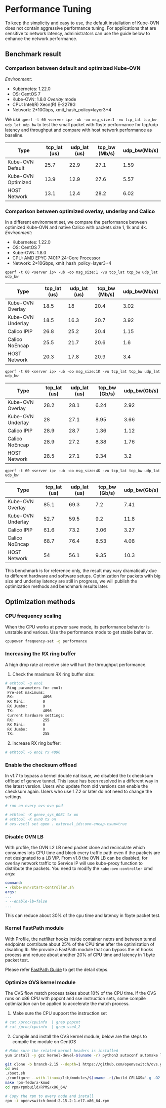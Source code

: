 # Performance Tuning

To keep the simplicity and easy to use, the default installation of Kube-OVN does not contain aggressive performance tuning. 
For applications that are sensitive to network latency, administrators can use the guide below to enhance the network performance.

## Benchmark result

### Comparison between default and optimized Kube-OVN

*Environment*:
- Kubernetes: 1.22.0
- OS: CentOS 7
- Kube-OVN: 1.8.0 *Overlay* mode
- CPU: Intel(R) Xeon(R) E-2278G
- Network: 2*10Gbps, xmit_hash_policy=layer3+4

We use `qperf -t 60 <server ip> -ub -oo msg_size:1 -vu tcp_lat tcp_bw udp_lat udp_bw` to test the small packet with 1byte performance
for tcp/udp latency and throughput and compare with host network performance as baseline.

| Type               | tcp_lat (us) | udp_lat (us) | tcp_bw (Mb/s) | udp_bw(Mb/s) |
| ------------------ | -------------| -------------| --------------| -------------|
| Kube-OVN Default   | 25.7         | 22.9         | 27.1          | 1.59         |
| Kube-OVN Optimized | 13.9         | 12.9         | 27.6          | 5.57         |
| HOST Network       | 13.1         | 12.4         | 28.2          | 6.02         |

### Comparison between optimized overlay, underlay and Calico

In a different environment set, we compare the performance between optimized Kube-OVN and native Calico with packets size 1, 1k and 4k.
*Environment*:
- Kubernetes: 1.22.0
- OS: CentOS 7
- Kube-OVN: 1.8.0
- CPU: AMD EPYC 7401P 24-Core Processor
- Network: 2*10Gbps, xmit_hash_policy=layer3+4

`qperf -t 60 <server ip> -ub -oo msg_size:1 -vu tcp_lat tcp_bw udp_lat udp_bw`

| Type               | tcp_lat (us) | udp_lat (us) | tcp_bw (Mb/s) | udp_bw(Mb/s) |
| ------------------ | -------------| -------------| --------------| -------------|
| Kube-OVN Overlay   | 18.5         | 18           | 20.4          | 3.02         |
| Kube-OVN Underlay  | 18.5         | 16.3         | 20.7          | 3.92         |
| Calico IPIP        | 26.8         | 25.2         | 20.4          | 1.15         |
| Calico NoEncap     | 25.5         | 21.7         | 20.6          | 1.6         |
| HOST Network       | 20.3         | 17.8         | 20.9          | 3.4          |

`qperf -t 60 <server ip> -ub -oo msg_size:1K -vu tcp_lat tcp_bw udp_lat udp_bw`

| Type               | tcp_lat (us) | udp_lat (us) | tcp_bw (Gb/s) | udp_bw(Gb/s) |
| ------------------ | -------------| -------------| --------------| -------------|
| Kube-OVN Overlay   | 28.2         | 28.1         | 6.24          | 2.92         |
| Kube-OVN Underlay  | 28           | 27.1         | 8.95          | 3.66         |
| Calico IPIP        | 28.9         | 28.7         | 1.36          | 1.12         |
| Calico NoEncap     | 28.9         | 27.2         | 8.38          | 1.76         |
| HOST Network       | 28.5         | 27.1         | 9.34          | 3.2          |

`qperf -t 60 <server ip> -ub -oo msg_size:4K -vu tcp_lat tcp_bw udp_lat udp_bw`

| Type               | tcp_lat (us) | udp_lat (us) | tcp_bw (Gb/s) | udp_bw(Gb/s) |
| ------------------ | -------------| -------------| --------------| -------------|
| Kube-OVN Overlay   | 85.1         | 69.3         | 7.2           | 7.41         |
| Kube-OVN Underlay  | 52.7         | 59.5         | 9.2           | 11.8         |
| Calico IPIP        | 61.6         | 73.2         | 3.06          | 3.27         |
| Calico NoEncap     | 68.7         | 76.4         | 8.53          | 4.08         |
| HOST Network       | 54           | 56.1         | 9.35          | 10.3         |

This benchmark is for reference only, the result may vary dramatically due to different hardware and software setups. 
Optimization for packets with big size and underlay latency are still in progress, we will publish the optimization 
methods and benchmark results later.

## Optimization methods

### CPU frequency scaling

When the CPU works at power save mode, its performance behavior is unstable and various. Use the performance mode to get stable behavior.

```bash
cpupower frequency-set -g performance
```

### Increasing the RX ring buffer 

A high drop rate at receive side will hurt the throughput performance.

1. Check the maximum RX ring buffer size:
```bash
# ethtool -g eno1
 Ring parameters for eno1:
 Pre-set maximums:
 RX:             4096
 RX Mini:        0
 RX Jumbo:       0
 TX:             4096
 Current hardware settings:
 RX:             255
 RX Mini:        0
 RX Jumbo:       0
 TX:             255
```
2. increase RX ring buffer:
```bash
# ethtool -G eno1 rx 4096
```

### Enable the checksum offload

In v1.7 to bypass a kernel double nat issue, we disabled the tx checksum offload of geneve tunnel. This issue has been resolved
in a different way in the latest version. Users who update from old versions can enable the checksum again. Users who use
1.7.2 or later do not need to change the settings.

```bash
# run on every ovs-ovn pod

# ethtool -K genev_sys_6081 tx on
# ethtool -K ovn0 tx on
# ovs-vsctl set open . external_ids:ovn-encap-csum=true
```

### Disable OVN LB

With profile, the OVN L2 LB need packet clone and recirculate which consumes lots CPU time and block every traffic path 
even if the packets are not designated to a LB VIP. From v1.8 the OVN LB can be disabled, for overlay network traffic to 
Service IP will use kube-proxy function to distribute the packets. You need to modify the `kube-ovn-controller` cmd args:

```yaml
command:
- /kube-ovn/start-controller.sh
args:
...
- --enable-lb=false
...
```

This can reduce about 30% of the cpu time and latency in 1byte packet test.

### Kernel FastPath module

With Profile, the netfilter hooks inside container netns and between tunnel endpoints contribute about 25% of the CPU time
after the optimization of disabling lb. We provide a FastPath module that can bypass the nf hooks process and reduce about 
another 20% of CPU time and latency in 1 byte packet test.

Please refer [FastPath Guide](../fastpath/README.md) to get the detail steps.

### Optimize OVS kernel module

The OVS flow match process takes about 10% of the CPU time. If the OVS runs on x86 CPU with popcnt and sse instruction sets, some
compile optimization can be applied to accelerate the match process.

1. Make sure the CPU support the instruction set
```bash
# cat /proc/cpuinfo  | grep popcnt
# cat /proc/cpuinfo  | grep sse4_2
```
2. Compile and install the OVS kernel module, below are the steps to compile the module on CentOS
```bash
# Make sure the related kernel headers is installed
yum install -y gcc kernel-devel-$(uname -r) python3 autoconf automake libtool rpm-build openssl-devel

git clone -b branch-2.15 --depth=1 https://github.com/openvswitch/ovs.git
cd ovs
./boot.sh
./configure --with-linux=/lib/modules/$(uname -r)/build CFLAGS="-g -O2 -mpopcnt -msse4.2"
make rpm-fedora-kmod
cd rpm/rpmbuild/RPMS/x86_64/

# Copy the rpm to every node and install
rpm -i openvswitch-kmod-2.15.2-1.el7.x86_64.rpm
```

